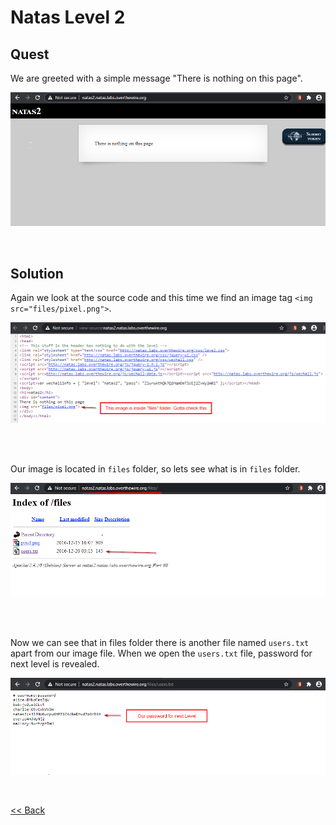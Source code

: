 # Natas Level 2

## Quest
We are greeted with a simple message "There is nothing on this page".

![Level 2 image](./images/Level2.png)

<br/>

## Solution
Again we look at the source code and this time we find an image tag `<img src="files/pixel.png">`. 

![Level 2 solution Image](./images/Level2_solution.png)

<br/>
<br/>

Our image is located in `files` folder, so lets see what is in `files` folder.

![Level 2.1 solution Image](./images/Level2.1_solution.png)

<br/>
<br/>

Now we can see that in files folder there is another file named `users.txt` apart from our image file. When we open the `users.txt` file, password for next level is revealed.

![Level 2.3 solution Image](./images/Level2.3_solution.png)

<br/>

[<< Back](https://grey-fish.github.io/Natas/index.html)
